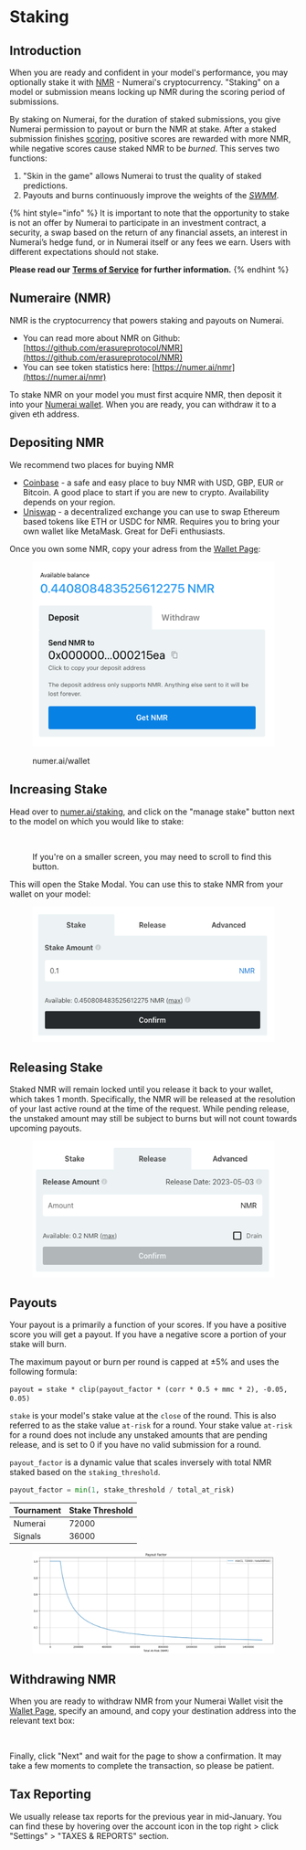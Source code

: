 # Staking

## Introduction

When you are ready and confident in your model's performance, you may optionally stake it with [NMR](https://www.coinbase.com/price/numeraire) - Numerai's cryptocurrency. "Staking" on a model or submission means locking up NMR during the scoring period of submissions.

By staking on Numerai, for the duration of staked submissions, you give Numerai permission to payout or burn the NMR at stake. After a staked submission finishes [scoring](scoring/), positive scores are rewarded with more NMR, while negative scores cause staked NMR to be _burned_. This serves two functions:

1. "Skin in the game" allows Numerai to trust the quality of staked predictions.   &#x20;
2. Payouts and burns continuously improve the weights of the [_SWMM_](scoring/definitions.md#meta-models).&#x20;

{% hint style="info" %}
It is important to note that the opportunity to stake is not an offer by Numerai to participate in an investment contract, a security, a swap based on the return of any financial assets, an interest in Numerai’s hedge fund, or in Numerai itself or any fees we earn. Users with different expectations should not stake.

**Please read our** [**Terms of Service**](https://numer.ai/terms) **for further information.**
{% endhint %}

## Numeraire (NMR)

NMR is the cryptocurrency that powers staking and payouts on Numerai.

* You can read more about NMR on Github: [https://github.com/erasureprotocol/NMR](https://github.com/erasureprotocol/NMR)
* You can see token statistics here: [https://numer.ai/nmr](https://numer.ai/nmr)

To stake NMR on your model you must first acquire NMR, then deposit it into your [Numerai wallet](https://numer.ai/wallet). When you are ready, you can withdraw it to a given eth address.

## Depositing NMR

We recommend two places for buying NMR&#x20;

* [Coinbase](https://www.coinbase.com/price/numeraire) - a safe and easy place to buy NMR with USD, GBP, EUR or Bitcoin. A good place to start if you are new to crypto. Availability depends on your region.
* [Uniswap](https://app.uniswap.org/#/swap?outputCurrency=0x1776e1f26f98b1a5df9cd347953a26dd3cb46671) - a decentralized exchange you can use to swap Ethereum based tokens like ETH or USDC for NMR. Requires you to bring your own wallet like MetaMask. Great for DeFi enthusiasts.

Once you own some NMR, copy your adress from the [Wallet Page](https://numer.ai/wallet):

<figure><img src="../.gitbook/assets/image (15).png" alt=""><figcaption><p>numer.ai/wallet</p></figcaption></figure>

## Increasing Stake

Head over to [numer.ai/staking](https://numer.ai/staking), and click on the "manage stake" button next to the model on which you would like to stake:&#x20;

<figure><img src="../.gitbook/assets/Screenshot 2024-03-22 at 1.56.52 PM.png" alt=""><figcaption><p>If you're on a smaller screen, you may need to scroll to find this button.</p></figcaption></figure>

This will open the Stake Modal. You can use this to stake NMR from your wallet on your model:

<div align="center">

<figure><img src="../.gitbook/assets/image (107).png" alt=""><figcaption></figcaption></figure>

</div>

## Releasing Stake

Staked NMR will remain locked until you release it back to your wallet, which takes 1 month. Specifically, the NMR will be released at the resolution of your last active round at the time of the request. While pending release, the unstaked amount may still be subject to burns but will not count towards upcoming payouts.

<figure><img src="../.gitbook/assets/image (36).png" alt=""><figcaption></figcaption></figure>

## Payouts

Your payout is a primarily a function of your scores. If you have a positive score you will get a payout. If you have a negative score a portion of your stake will burn.

The maximum payout or burn per round is capped at ±5% and uses the following formula:

```
payout = stake * clip(payout_factor * (corr * 0.5 + mmc * 2), -0.05, 0.05) 
```

`stake` is your model's stake value at the `close` of the round. This is also referred to as the stake value `at-risk` for a round. Your stake value `at-risk` for a round does not include any unstaked amounts that are pending release, and is set to 0 if you have no valid submission for a round.

`payout_factor` is a dynamic value that scales inversely with total NMR staked based on the `staking_threshold`.&#x20;

```python
payout_factor = min(1, stake_threshold / total_at_risk) 
```

| Tournament | Stake Threshold |
| ---------- | --------------- |
| Numerai    | 72000           |
| Signals    | 36000           |

<figure><img src="../.gitbook/assets/image (35).png" alt=""><figcaption></figcaption></figure>

## Withdrawing NMR

When you are ready to withdraw NMR from your Numerai Wallet visit the [Wallet Page](https://numer.ai/wallet), specify an amound, and copy your destination address into the relevant text box:

<figure><img src="../.gitbook/assets/Screenshot 2024-03-13 at 4.42.37 PM.png" alt="" width="375"><figcaption></figcaption></figure>

Finally, click "Next" and wait for the page to show a confirmation. It may take a few moments to complete the transaction, so please be patient.

## Tax Reporting

We usually release tax reports for the previous year in mid-January. You can find these by hovering over the account icon in the top right > click "Settings" > "TAXES & REPORTS" section.&#x20;
